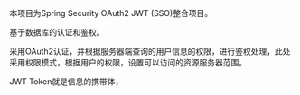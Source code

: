 本项目为Spring Security OAuth2 JWT (SSO)整合项目。

基于数据库的认证和鉴权。

采用OAuth2认证，并根据服务器端查询的用户信息的权限，进行鉴权处理，此处采用权限模式，根据用户的权限，设置可以访问的资源服务器范围。

JWT Token就是信息的携带体，